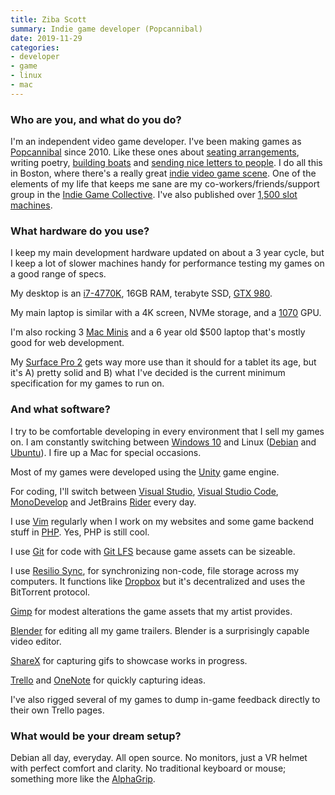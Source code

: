 ```yaml
---
title: Ziba Scott
summary: Indie game developer (Popcannibal) 
date: 2019-11-29
categories:
- developer
- game
- linux
- mac
---
```


### Who are you, and what do you do?

I'm an independent video game developer. I've been making games as [Popcannibal](https://twitter.com/popcannibal "Ziba's Twitter account.") since 2010. Like these ones about [seating arrangements][girls-like-robots], writing poetry, [building boats][make-sail] and [sending nice letters to people][kind-words]. I do all this in Boston, where there's a really great [indie video game scene](https://www.meetup.com/en-AU/bostongamedev/ "The Boston GameDev meetup."). One of the elements of my life that keeps me sane are my co-workers/friends/support group in the [Indie Game Collective](http://www.indiegamecollective.org/ "A coworking space for indie game developers in Boston."). I've also published over [1,500 slot machines](https://www.youtube.com/watch?v=E8Lhqri8tZk "A YouTube video of Ziba and Alex Schwartz's GDC talk on app stores.").

### What hardware do you use?

I keep my main development hardware updated on about a 3 year cycle, but I keep a lot of slower machines handy for performance testing my games on a good range of specs.

My desktop is an [i7-4770K][core-i7-4770k], 16GB RAM, terabyte SSD, [GTX 980][geforce-gtx-980].

My main laptop is similar with a 4K screen, NVMe storage, and a [1070][geforce-gtx-1070] GPU.

I'm also rocking 3 [Mac Minis][mac-mini] and a 6 year old $500 laptop that's mostly good for web development.

My [Surface Pro 2][surface-pro-2] gets way more use than it should for a tablet its age, but it's A) pretty solid and B) what I've decided is the current minimum specification for my games to run on.

### And what software?

I try to be comfortable developing in every environment that I sell my games on. I am constantly switching between [Windows 10][windows-10] and Linux ([Debian][] and [Ubuntu][]). I fire up a Mac for special occasions. 

Most of my games were developed using the [Unity][] game engine.

For coding, I'll switch between [Visual Studio][visual-studio], [Visual Studio Code][visual-studio-code], [MonoDevelop][] and JetBrains [Rider][] every day.

I use [Vim][] regularly when I work on my websites and some game backend stuff in [PHP][]. Yes, PHP is still cool.

I use [Git][] for code with [Git LFS][git-large-file-storage] because game assets can be sizeable.

I use [Resilio Sync][resilio-sync], for synchronizing non-code, file storage across my computers. It functions like [Dropbox][] but it's decentralized and uses the BitTorrent protocol.

[Gimp][] for modest alterations the game assets that my artist provides.

[Blender][] for editing all my game trailers. Blender is a surprisingly capable video editor.

[ShareX][] for capturing gifs to showcase works in progress.

[Trello][] and [OneNote][] for quickly capturing ideas.

I've also rigged several of my games to dump in-game feedback directly to their own Trello pages.

### What would be your dream setup?

Debian all day, everyday. All open source. No monitors, just a VR helmet with perfect comfort and clarity. No traditional keyboard or mouse; something more like the [AlphaGrip][igrip].

[blender]: https://www.blender.org/ "A free, open-source 3D renderer."
[core-i7-4770k]: https://ark.intel.com/content/www/us/en/ark/products/75123/intel-core-i7-4770k-processor-8m-cache-up-to-3-90-ghz.html "A CPU."
[debian]: https://www.debian.org/ "A Linux distribution."
[dropbox]: https://www.dropbox.com/ "Online syncing and storage."
[geforce-gtx-1070]: https://www.nvidia.com/en-us/geforce/products/10series/geforce-gtx-1070/ "A graphics card."
[geforce-gtx-980]: https://www.geforce.com/hardware/desktop-gpus/geforce-gtx-980 "A computer GPU."
[gimp]: https://www.gimp.org/ "An open-source image editor."
[girls-like-robots]: http://popcannibal.com/girlslikerobots/ "A puzzle romance game about seating arrangements."
[git-large-file-storage]: https://git-lfs.github.com/ "A git extension for versioning large files."
[git]: https://git-scm.com/ "A version control system."
[igrip]: http://www.alphagrips.com/ "An all-in-one ergonomic keyboard/trackball."
[kind-words]: http://popcannibal.com/kindwords/ "A game about writing letters."
[mac-mini]: https://www.apple.com/mac-mini/ "A small desktop computer."
[make-sail]: http://makesailgame.com/ "A sailboat building simulator."
[monodevelop]: https://www.monodevelop.com/ "A cross-platform IDE."
[onenote]: https://www.onenote.com/ "Synced notes software (part of Office)."
[php]: https://php.net/ "An interpreted scripting language."
[resilio-sync]: https://en.wikipedia.org/wiki/Resilio_Sync "Syncing software based on BitTorent."
[rider]: https://www.jetbrains.com/rider/ "A .NET IDE."
[sharex]: https://getsharex.com/ "A screenshot capturing tool for Windows."
[surface-pro-2]: https://en.wikipedia.org/wiki/Surface_Pro_2 "A Windows 8 tablet."
[trello]: https://trello.com/ "A project management service."
[ubuntu]: https://www.ubuntu.com/ "A Unix distribution."
[unity]: https://unity3d.com/unity/ "A cross-platform game development tool."
[vim]: https://www.vim.org/ "A command-line text editor."
[visual-studio-code]: https://code.visualstudio.com/ "A development IDE."
[visual-studio]: http://www.visualstudio.com "A Windows development environment."
[windows-10]: https://en.wikipedia.org/wiki/Windows_10 "An operating system."
